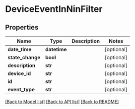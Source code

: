 # DeviceEventInNinFilter

## Properties
Name | Type | Description | Notes
------------ | ------------- | ------------- | -------------
**date_time** | **datetime** |  | [optional] 
**state_change** | **bool** |  | [optional] 
**description** | **str** |  | [optional] 
**device_id** | **str** |  | [optional] 
**id** | **str** |  | [optional] 
**event_type** | **str** |  | [optional] 

[[Back to Model list]](../README.md#documentation-for-models) [[Back to API list]](../README.md#documentation-for-api-endpoints) [[Back to README]](../README.md)



